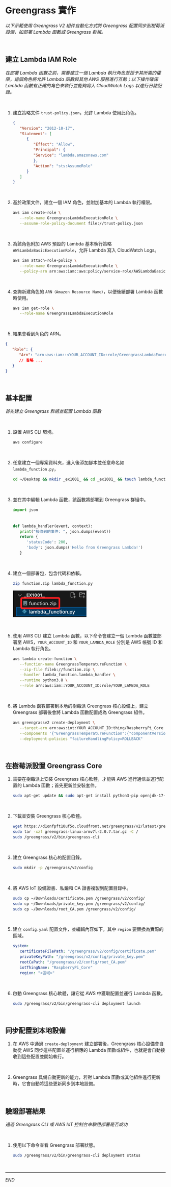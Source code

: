 # Greengrass 實作

_以下示範使用 Greengrass V2 組件自動化方式將 Greengrass 配置同步到樹莓派設備，如部署 Lambda 函數或 Greengrass 群組。_

<br>

## 建立 Lambda IAM Role

_在部署 Lambda 函數之前，需要建立一個 Lambda 執行角色並授予其所需的權限，這個角色將允許 Lambda 函數與其他 AWS 服務進行互動；以下操作確保 Lambda 函數有正確的角色來執行並能夠寫入 CloudWatch Logs 以進行日誌記錄。_

<br>

1. 建立策略文件 `trust-policy.json`，允許 Lambda 使用此角色。

   ```json
   {
      "Version": "2012-10-17",
      "Statement": [
         {
            "Effect": "Allow",
            "Principal": {
            "Service": "lambda.amazonaws.com"
            },
            "Action": "sts:AssumeRole"
         }
      ]
   }
   ```

<br>

2. 基於政策文件，建立一個 IAM 角色，並附加基本的 Lambda 執行權限。

   ```bash
   aws iam create-role \
      --role-name GreengrassLambdaExecutionRole \
      --assume-role-policy-document file://trust-policy.json
   ```

<br>

3. 為該角色附加 AWS 預設的 Lambda 基本執行策略 `AWSLambdaBasicExecutionRole`，允許 Lambda 寫入 CloudWatch Logs。

   ```bash
   aws iam attach-role-policy \
      --role-name GreengrassLambdaExecutionRole \
      --policy-arn arn:aws:iam::aws:policy/service-role/AWSLambdaBasicExecutionRole
   ```

<br>

4. 查詢新建角色的 `ARN（Amazon Resource Name）`，以便後續部署 Lambda 函數時使用。

   ```bash
   aws iam get-role \
      --role-name GreengrassLambdaExecutionRole
   ```

<br>

5.  結果會看到角色的 ARN。

   ```json
   {
      "Role": {
         "Arn": "arn:aws:iam::<YOUR_ACCOUNT_ID>:role/GreengrassLambdaExecutionRole",
         // 省略 ...
      }
   }
   ```

<br>

## 基本配置

_首先建立 Greengrass 群組並配置 Lambda 函數_

<br>

1. 設置 AWS CLI 環境。

   ```bash
   aws configure
   ```

<br>

2. 任意建立一個專案資料夾，進入後添加腳本並任意命名如 `lambda_function.py`，

   ```bash
   cd ~/Desktop && mkdir _ex1001_ && cd _ex1001_ && touch lambda_function.py && code .
   ```

<br>

3. 並在其中編輯 Lambda 函數，該函數將部署到 Greengrass 群組中。

   ```python
   import json


   def lambda_handler(event, context):
      print("接收到的事件: ", json.dumps(event))
      return {
         'statusCode': 200,
         'body': json.dumps('Hello from Greengrass Lambda!')
      }
   ```

<br>

4. 建立一個部署包，包含代碼和依賴。

   ```bash
   zip function.zip lambda_function.py
   ```

   ![](images/img_01.png)

<br>

5. 使用 AWS CLI 建立 Lambda 函數，以下命令會建立一個 Lambda 函數並部署至 AWS，`YOUR_ACCOUNT_ID` 和 `YOUR_LAMBDA_ROLE` 分別是 AWS 帳號 ID 和 Lambda 執行角色。

   ```bash
   aws lambda create-function \
      --function-name GreengrassTemperatureFunction \
      --zip-file fileb://function.zip \
      --handler lambda_function.lambda_handler \
      --runtime python3.8 \
      --role arn:aws:iam::YOUR_ACCOUNT_ID:role/YOUR_LAMBDA_ROLE
   ```

<br>

6. 將 Lambda 函數部署到本地的樹莓派 Greengrass 核心設備上，建立 Greengrass 部署後會將 Lambda 函數配置成為 Greengrass 組件。

   ```bash
   aws greengrassv2 create-deployment \
      --target-arn arn:aws:iot:YOUR_ACCOUNT_ID:thing/RaspberryPi_Core \
      --components '{"GreengrassTemperatureFunction":{"componentVersion":"1.0.0"}}' \
      --deployment-policies "failureHandlingPolicy=ROLLBACK"
   ```

<br>

## 在樹莓派設置 Greengrass Core

1. 需要在樹莓派上安裝 Greengrass 核心軟體，才能與 AWS 進行通信並運行配置的 Lambda 函數；首先更新並安裝套件。

   ```bash
   sudo apt-get update && sudo apt-get install python3-pip openjdk-17-jdk
   ```

<br>

2. 下載並安裝 Greengrass 核心軟體。

   ```bash
   wget https://d1onfpft10uf5o.cloudfront.net/greengrass/v2/latest/greengrass-linux-armv7l-2.0.7.tar.gz
   sudo tar -xzf greengrass-linux-armv7l-2.0.7.tar.gz -C /
   sudo /greengrass/v2/bin/greengrass-cli
   ```

<br>

3. 建立 Greengrass 核心的配置目錄。

   ```bash
   sudo mkdir -p /greengrass/v2/config
   ```

<br>

4. 將 AWS IoT 設備證書、私鑰和 CA 證書複製到配置目錄中。

   ```bash
   sudo cp ~/Downloads/certificate.pem /greengrass/v2/config/
   sudo cp ~/Downloads/private_key.pem /greengrass/v2/config/
   sudo cp ~/Downloads/root_CA.pem /greengrass/v2/config/
   ```

<br>

5. 建立 `config.yaml` 配置文件，並編輯內容如下，其中 `region` 要替換為實際的區域。

   ```yaml
   system:
      certificateFilePath: "/greengrass/v2/config/certificate.pem"
      privateKeyPath: "/greengrass/v2/config/private_key.pem"
      rootCaPath: "/greengrass/v2/config/root_CA.pem"
      iotThingName: "RaspberryPi_Core"
      region: "<區域>"
   ```

<br>

6. 啟動 Greengrass 核心軟體，讓它從 AWS 中獲取配置並運行 Lambda 函數。

   ```bash
   sudo /greengrass/v2/bin/greengrass-cli deployment launch
   ```

<br>

## 同步配置到本地設備

1. 在 AWS 中通過 `create-deployment` 建立部署後，Greengrass 核心設備會自動從 AWS 同步這些配置並運行相應的 Lambda 函數或組件，也就是會自動接收到這些配置並開始執行。

<br>

2. Greengrass 具備自動更新的能力，若對 Lambda 函數或其他組件進行更新時，它會自動將這些更新同步到本地設備。

<br>

## 驗證部署結果

_通過 Greengrass CLI 或 AWS IoT 控制台來驗證部署是否成功_

<br>

1. 使用以下命令查看 Greengrass 部署狀態。

   ```bash
   sudo /greengrass/v2/bin/greengrass-cli deployment status
   ```

<br>

___

_END_

